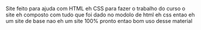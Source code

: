 Site feito para ajuda com HTML eh CSS para fazer o trabalho do curso o site eh composto com tudo que foi dado no modolo de html eh css entao eh um site de base nao eh um site 100% pronto entao bom uso desse material
